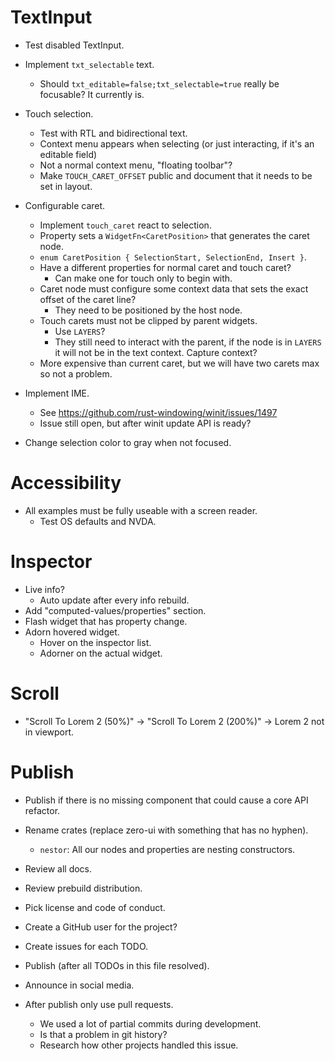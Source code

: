 # TextInput

* Test disabled TextInput.

* Implement `txt_selectable` text.
    - Should `txt_editable=false;txt_selectable=true` really be focusable? It currently is.

* Touch selection.
    - Test with RTL and bidirectional text.
    - Context menu appears when selecting (or just interacting, if it's an editable field)
    - Not a normal context menu, "floating toolbar"?
    - Make `TOUCH_CARET_OFFSET` public and document that it needs to be set in layout.

* Configurable caret.
    - Implement `touch_caret` react to selection.
    - Property sets a `WidgetFn<CaretPosition>` that generates the caret node.
    - `enum CaretPosition { SelectionStart, SelectionEnd, Insert }`.
    - Have a different properties for normal caret and touch caret?
        - Can make one for touch only to begin with.
    - Caret node must configure some context data that sets the exact offset of the caret line?
        - They need to be positioned by the host node.
    - Touch carets must not be clipped by parent widgets.
        - Use `LAYERS`?
        - They still need to interact with the parent, if the node is in `LAYERS` it will not be in
          the text context. Capture context?
    - More expensive than current caret, but we will have two carets max so not a problem.

* Implement IME.
    - See https://github.com/rust-windowing/winit/issues/1497
    - Issue still open, but after winit update API is ready?

* Change selection color to gray when not focused.

# Accessibility

* All examples must be fully useable with a screen reader.
    - Test OS defaults and NVDA.

# Inspector

* Live info?
    - Auto update after every info rebuild.
* Add "computed-values/properties" section.
* Flash widget that has property change.
* Adorn hovered widget.
    - Hover on the inspector list.
    - Adorner on the actual widget.

# Scroll

* "Scroll To Lorem 2 (50%)" -> "Scroll To Lorem 2 (200%)" -> Lorem 2 not in viewport.

# Publish

* Publish if there is no missing component that could cause a core API refactor.

* Rename crates (replace zero-ui with something that has no hyphen).
    - `nestor`: All our nodes and properties are nesting constructors.
* Review all docs.
* Review prebuild distribution.
* Pick license and code of conduct.
* Create a GitHub user for the project?
* Create issues for each TODO.

* Publish (after all TODOs in this file resolved).
* Announce in social media.

* After publish only use pull requests.
    - We used a lot of partial commits during development.
    - Is that a problem in git history?
    - Research how other projects handled this issue.